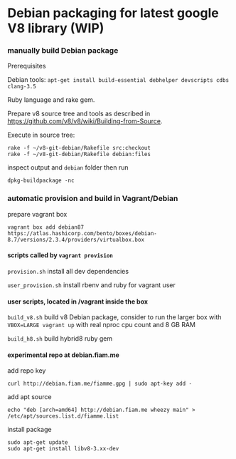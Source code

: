 Debian packaging for latest google V8 library (WIP)
===========

### manually build Debian package

Prerequisites

Debian tools: ```apt-get install build-essential debhelper devscripts cdbs clang-3.5```

Ruby language and rake gem.

Prepare v8 source tree and tools as described in https://github.com/v8/v8/wiki/Building-from-Source.

Execute in source tree:

```
rake -f ~/v8-git-debian/Rakefile src:checkout
rake -f ~/v8-git-debian/Rakefile debian:files
```

inspect output and `debian` folder then run

```
dpkg-buildpackage -nc
```

### automatic provision and build in Vagrant/Debian


prepare vagrant box

```
vagrant box add debian87 https://atlas.hashicorp.com/bento/boxes/debian-8.7/versions/2.3.4/providers/virtualbox.box

```

#### scripts called by `vagrant provision`

`provision.sh` install all dev dependencies

`user_provision.sh` install rbenv and ruby for vagrant user

#### user scripts, located in /vagrant inside the box

`build_v8.sh` build v8 Debian package, consider to run the larger box with `VBOX=LARGE vagrant up` with real nproc cpu count and 8 GB RAM

`build_h8.sh` build hybrid8 ruby gem 

#### experimental repo at debian.fiam.me

add repo key
```
curl http://debian.fiam.me/fiamme.gpg | sudo apt-key add -
```

add apt source
```
echo "deb [arch=amd64] http://debian.fiam.me wheezy main" > /etc/apt/sources.list.d/fiamme.list
```

install package
```
sudo apt-get update
sudo apt-get install libv8-3.xx-dev
```
